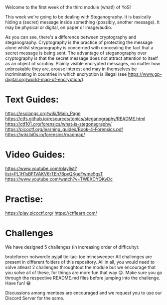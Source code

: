 Welcome to the first week of the third module (what!) of YoS!

This week we're going to be dealing with Steganography. It is basically hiding a (secret) message inside 
something (possibly, another message). It may be physical or digital, on paper or image/audio. 

As you can see, there's a difference between cryptography and steganography. Cryptography is the practice of protecting the message alone whilst steganography is concerned with concealing the fact that a secret message is being sent.
The advantage of steganography over cryptography is that the secret message does not attract attention to itself as an object of scrutiny. Plainly visible encrypted messages, no matter how unbreakable they are, arouse interest and may in themselves be incriminating in countries in which encryption is illegal (see https://www.gp-digital.org/world-map-of-encryption/).


# Text Guides:
https://esolangs.org/wiki/Main_Page
https://ctfs.github.io/resources/topics/steganography/README.html
https://ctf101.org/forensics/what-is-stegonagraphy/
https://picoctf.org/learning_guides/Book-4-Forensics.pdf
https://wiki.bi0s.in/forensics/roadmap/

# Video Guides:
https://www.youtube.com/playlist?list=PL1H1sBF1VAKV6rTEh76pxQKgeFwme5gsT
https://www.youtube.com/watch?v=TWEXCYQKyDc

# Practise:
https://play.picoctf.org/
https://ctflearn.com/

# Challenges
We have designed 5 challenges (in increasing order of difficulty):

bruteforcer 
notwordle 
pyjail 
tic-tac-toe 
minesweeper 
All challenges are present in different folders of this repository. All in all, you would need to solve atleast 2 challenges throughtout the module but we encourage that you solve all of these, for things are more fun that way 😊. Make sure you go through the respective README.md files before jumping into the challenge. Have fun! 😁

Discussions among mentees are encouraged and we request you to use our Discord Server for the same.
